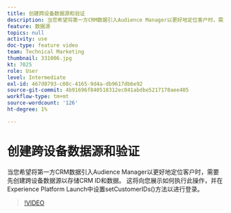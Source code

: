 ```yaml
---
title: 创建跨设备数据源和验证
description: 当您希望将第一方CRM数据引入Audience Manager以更好地定位客户时，需要先创建跨设备数据源以存储CRM ID和数据。 这将向您展示如何执行此操作，以及如何在Launch中设置setCustomerIDs()方法以进行登录。
feature: 数据源
topics: null
activity: use
doc-type: feature video
team: Technical Marketing
thumbnail: 331006.jpg
kt: 7025
role: User
level: Intermediate
exl-id: 467d0793-c08c-4165-9d4a-db9617db6e92
source-git-commit: 4b91696f840518312ec041abdbe5217178aee405
workflow-type: tm+mt
source-wordcount: '126'
ht-degree: 1%

---
```


# 创建跨设备数据源和验证

当您希望将第一方CRM数据引入Audience Manager以更好地定位客户时，需要先创建跨设备数据源以存储CRM ID和数据。 这将向您展示如何执行此操作，并在Experience Platform Launch中设置setCustomerIDs()方法以进行登录。

>[!VIDEO](https://video.tv.adobe.com/v/331006/?quality=12&learn=on)
